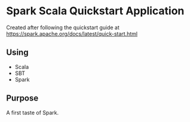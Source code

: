 Spark Scala Quickstart Application
==================================

Created after following the quickstart guide at https://spark.apache.org/docs/latest/quick-start.html

## Using
* Scala
* SBT
* Spark

## Purpose
A first taste of Spark.
